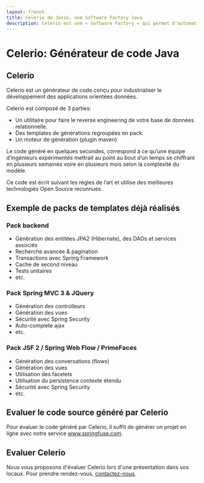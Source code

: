 ```yaml
---
layout: french
title: Celerio de Jaxio, une Software Factory Java
description: Celerio est une « Software Factory » qui permet d’automatiser en partie le développement informatique des applications web en Java. 
---
```


# Celerio: Générateur de code Java

## Celerio
Celerio est un générateur de code conçu pour industrialiser le développement des applications orientées données.

Celerio est composé de 3 parties:

* Un utilitaire pour faire le reverse engineering de votre base de données relationnelle.
* Des templates de générations regroupées en pack
* Un moteur de génération (plugin maven)

Le code généré en quelques secondes, correspond à ce qu’une équipe d’ingénieurs expérimentés mettrait au point au bout 
d’un temps se chiffrant en plusieurs semaines voire en plusieurs mois selon la complexité du modèle.

Ce code est écrit suivant les règles de l’art et utilise des meilleures technologies Open Source reconnues.

## Exemple de packs de templates déjà réalisés

### Pack backend
* Génération des entitées JPA2 (Hibernate), des DAOs et services associés
* Recherche avancée & pagination
* Transactions avec Spring Framework
* Cache de second niveau
* Tests unitaires
* etc.

### Pack Spring MVC 3 & JQuery
* Génération des controlleurs
* Génération des vues
* Sécurité avec Spring Security
* Auto-complete ajax
* etc.

### Pack JSF 2 / Spring Web Flow / PrimeFaces
* Génération des conversations (flows)
* Génération des vues
* Utilisation des facelets
* Utilisation du persistence contexte étendu
* Sécurité avec Spring Security
* etc.

## Evaluer le code source généré par Celerio
Pour évaluer le code généré par Celerio, il suffit de générer un projet en ligne avec notre service <a href="http://www.springfuse.com/">www.springfuse.com</a>.

## Evaluer Celerio
Nous vous proposons d'évaluer Celerio lors d'une présentation dans vos locaux. Pour prendre rendez-vous, 
<a href="/nous-contacter.html">contactez-nous</a>.

